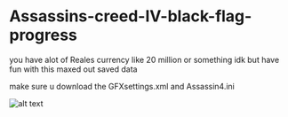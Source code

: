 # Assassins-creed-IV-black-flag-progress
you have alot of Reales currency like 20 million or something idk but have fun with this maxed out saved data

make sure u download the GFXsettings.xml and Assassin4.ini

![alt text](https://cdn.discordapp.com/attachments/1222736104357236828/1228876242409881711/image.png?ex=662da32f&is=661b2e2f&hm=9b8f22fbc33759f09ec2b12a3a2a5d2888623256281b19255b9cff7d8321cd03&)
